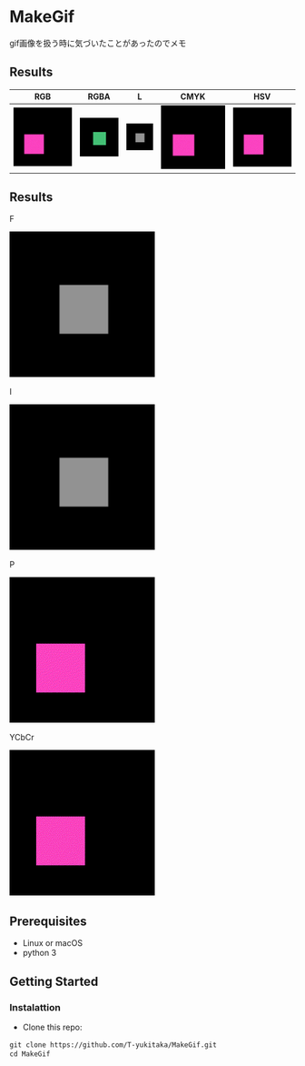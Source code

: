 # MakeGif

gif画像を扱う時に気づいたことがあったのでメモ

## Results
| RGB | RGBA | L | CMYK | HSV |
----|----|----|----|----
| <img src='https://github.com/T-yukitaka/MakeGif/blob/master/results/RGB.gif'> | <img src='https://github.com/T-yukitaka/MakeGif/blob/master/results/RGBA.gif'> | <img src='https://github.com/T-yukitaka/MakeGif/blob/master/results/L.gif'> | <img src='https://github.com/T-yukitaka/MakeGif/blob/master/results/CMYK.gif'> | <img src='https://github.com/T-yukitaka/MakeGif/blob/master/results/HSV.gif'>


## Results
F

<img src='https://github.com/T-yukitaka/MakeGif/blob/master/results/F.gif' width=256 >

I

<img src='https://github.com/T-yukitaka/MakeGif/blob/master/results/I.gif' width=256 >

P

<img src='https://github.com/T-yukitaka/MakeGif/blob/master/results/P.gif' width=256 >

YCbCr

<img src='https://github.com/T-yukitaka/MakeGif/blob/master/results/YCbCr.gif' width=256 >

## Prerequisites
- Linux or macOS
- python 3

## Getting Started
### Instalattion
- Clone this repo:
```
git clone https://github.com/T-yukitaka/MakeGif.git
cd MakeGif
```

